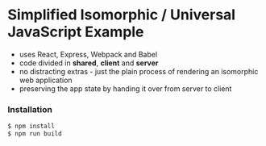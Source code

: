 # Simplified Isomorphic / Universal JavaScript Example
 - uses React, Express, Webpack and Babel
 - code divided in **shared**, **client** and **server**
 - no distracting extras - just the plain process of rendering an isomorphic web application
 - preserving the app state by handing it over from server to client

### Installation

```sh
$ npm install
$ npm run build
```

